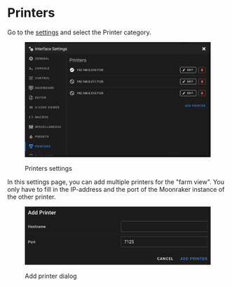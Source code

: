# Printers

Go to the [settings](./) and select the Printer category.

<figure><img src="../../.gitbook/assets/image (7).png" alt=""><figcaption><p>Printers settings</p></figcaption></figure>

In this settings page, you can add multiple printers for the "farm view". You only have to fill in the IP-address and the port of the Moonraker instance of the other printer.

<figure><img src="../../.gitbook/assets/image (1) (2).png" alt=""><figcaption><p>Add printer dialog</p></figcaption></figure>
